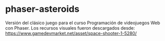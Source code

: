 # phaser-asteroids
Versión del clásico juego para el curso Programación de videojuegos Web con Phaser.
Los recursos visuales fueron descargados desde: https://www.gamedevmarket.net/asset/space-shooter-1-5280/
